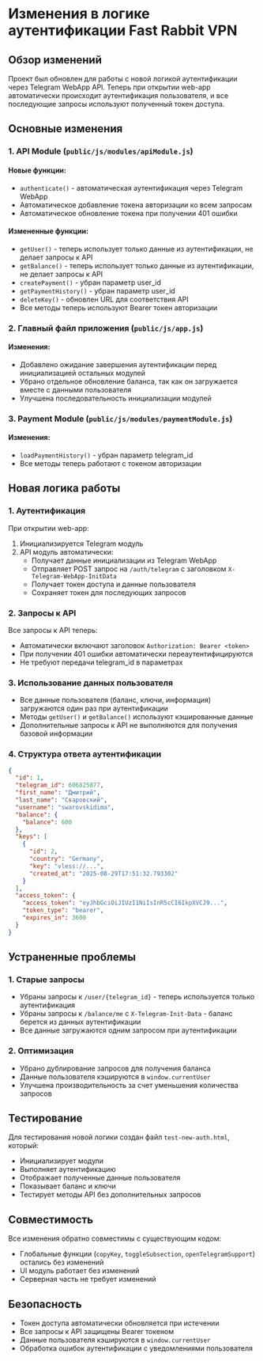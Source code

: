 # Изменения в логике аутентификации Fast Rabbit VPN

## Обзор изменений

Проект был обновлен для работы с новой логикой аутентификации через Telegram WebApp API. Теперь при открытии web-app автоматически происходит аутентификация пользователя, и все последующие запросы используют полученный токен доступа.

## Основные изменения

### 1. API Module (`public/js/modules/apiModule.js`)

#### Новые функции:
- `authenticate()` - автоматическая аутентификация через Telegram WebApp
- Автоматическое добавление токена авторизации ко всем запросам
- Автоматическое обновление токена при получении 401 ошибки

#### Измененные функции:
- `getUser()` - теперь использует только данные из аутентификации, не делает запросы к API
- `getBalance()` - теперь использует только данные из аутентификации, не делает запросы к API
- `createPayment()` - убран параметр user_id
- `getPaymentHistory()` - убран параметр user_id
- `deleteKey()` - обновлен URL для соответствия API
- Все методы теперь используют Bearer токен авторизации

### 2. Главный файл приложения (`public/js/app.js`)

#### Изменения:
- Добавлено ожидание завершения аутентификации перед инициализацией остальных модулей
- Убрано отдельное обновление баланса, так как он загружается вместе с данными пользователя
- Улучшена последовательность инициализации модулей

### 3. Payment Module (`public/js/modules/paymentModule.js`)

#### Изменения:
- `loadPaymentHistory()` - убран параметр telegram_id
- Все методы теперь работают с токеном авторизации

## Новая логика работы

### 1. Аутентификация
При открытии web-app:
1. Инициализируется Telegram модуль
2. API модуль автоматически:
   - Получает данные инициализации из Telegram WebApp
   - Отправляет POST запрос на `/auth/telegram` с заголовком `X-Telegram-WebApp-InitData`
   - Получает токен доступа и данные пользователя
   - Сохраняет токен для последующих запросов

### 2. Запросы к API
Все запросы к API теперь:
- Автоматически включают заголовок `Authorization: Bearer <token>`
- При получении 401 ошибки автоматически переаутентифицируются
- Не требуют передачи telegram_id в параметрах

### 3. Использование данных пользователя
- Все данные пользователя (баланс, ключи, информация) загружаются один раз при аутентификации
- Методы `getUser()` и `getBalance()` используют кэшированные данные
- Дополнительные запросы к API не выполняются для получения базовой информации

### 4. Структура ответа аутентификации
```json
{
  "id": 1,
  "telegram_id": 606825877,
  "first_name": "Дмитрий",
  "last_name": "Сваровский",
  "username": "swarovskidima",
  "balance": {
    "balance": 600
  },
  "keys": [
    {
      "id": 2,
      "country": "Germany",
      "key": "vless://...",
      "created_at": "2025-08-29T17:51:32.793302"
    }
  ],
  "access_token": {
    "access_token": "eyJhbGciOiJIUzI1NiIsInR5cCI6IkpXVCJ9...",
    "token_type": "bearer",
    "expires_in": 3600
  }
}
```

## Устраненные проблемы

### 1. Старые запросы
- Убраны запросы к `/user/{telegram_id}` - теперь используется только аутентификация
- Убраны запросы к `/balance/me` с `X-Telegram-Init-Data` - баланс берется из данных аутентификации
- Все данные загружаются одним запросом при аутентификации

### 2. Оптимизация
- Убрано дублирование запросов для получения баланса
- Данные пользователя кэшируются в `window.currentUser`
- Улучшена производительность за счет уменьшения количества запросов

## Тестирование

Для тестирования новой логики создан файл `test-new-auth.html`, который:
- Инициализирует модули
- Выполняет аутентификацию
- Отображает полученные данные пользователя
- Показывает баланс и ключи
- Тестирует методы API без дополнительных запросов

## Совместимость

Все изменения обратно совместимы с существующим кодом:
- Глобальные функции (`copyKey`, `toggleSubsection`, `openTelegramSupport`) остались без изменений
- UI модуль работает без изменений
- Серверная часть не требует изменений

## Безопасность

- Токен доступа автоматически обновляется при истечении
- Все запросы к API защищены Bearer токеном
- Данные пользователя кэшируются в `window.currentUser`
- Обработка ошибок аутентификации с уведомлениями пользователя

